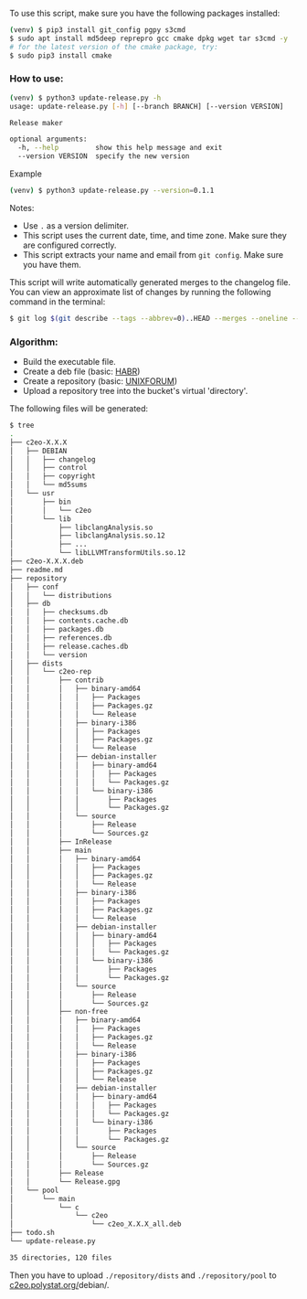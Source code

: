 To use this script, make sure you have the following packages installed:
```bash
(venv) $ pip3 install git_config pgpy s3cmd
$ sudo apt install md5deep reprepro gcc cmake dpkg wget tar s3cmd -y
# for the latest version of the cmake package, try:
$ sudo pip3 install cmake
```

### How to use: 
```bash
(venv) $ python3 update-release.py -h
usage: update-release.py [-h] [--branch BRANCH] [--version VERSION]

Release maker

optional arguments:
  -h, --help         show this help message and exit
  --version VERSION  specify the new version
```
Example
```bash
(venv) $ python3 update-release.py --version=0.1.1
```
Notes: 
* Use `.` as a version delimiter.
* This script uses the current date, time, and time zone. Make sure they are configured correctly.
* This script extracts your name and email from `git config`. Make sure you have them.

This script will write automatically generated merges to the changelog file.
You can view an approximate list of changes by running the following command in the terminal:

```bash
$ git log $(git describe --tags --abbrev=0)..HEAD --merges --oneline --format="  * %h %s by %an <%aE>"
```

### Algorithm:
* Build the executable file. 
* Create a deb file (basic: [HABR](https://habr.com/ru/post/78094/))
* Create a repository (basic: [UNIXFORUM](https://unixforum.org/viewtopic.php?t=79513))
* Upload a repository tree into the bucket's virtual 'directory'.

The following files will be generated:
```bash 
$ tree
.
├── c2eo-X.X.X
│   ├── DEBIAN
│   │   ├── changelog
│   │   ├── control
│   │   ├── copyright
│   │   └── md5sums
│   └── usr
│       ├── bin
│       │   └── c2eo
│       └── lib
│           ├── libclangAnalysis.so
│           ├── libclangAnalysis.so.12
│           ├── ...
│           └── libLLVMTransformUtils.so.12
├── c2eo-X.X.X.deb
├── readme.md
├── repository
│   ├── conf
│   │   └── distributions
│   ├── db
│   │   ├── checksums.db
│   │   ├── contents.cache.db
│   │   ├── packages.db
│   │   ├── references.db
│   │   ├── release.caches.db
│   │   └── version
│   ├── dists
│   │   └── c2eo-rep
│   │       ├── contrib
│   │       │   ├── binary-amd64
│   │       │   │   ├── Packages
│   │       │   │   ├── Packages.gz
│   │       │   │   └── Release
│   │       │   ├── binary-i386
│   │       │   │   ├── Packages
│   │       │   │   ├── Packages.gz
│   │       │   │   └── Release
│   │       │   ├── debian-installer
│   │       │   │   ├── binary-amd64
│   │       │   │   │   ├── Packages
│   │       │   │   │   └── Packages.gz
│   │       │   │   └── binary-i386
│   │       │   │       ├── Packages
│   │       │   │       └── Packages.gz
│   │       │   └── source
│   │       │       ├── Release
│   │       │       └── Sources.gz
│   │       ├── InRelease
│   │       ├── main
│   │       │   ├── binary-amd64
│   │       │   │   ├── Packages
│   │       │   │   ├── Packages.gz
│   │       │   │   └── Release
│   │       │   ├── binary-i386
│   │       │   │   ├── Packages
│   │       │   │   ├── Packages.gz
│   │       │   │   └── Release
│   │       │   ├── debian-installer
│   │       │   │   ├── binary-amd64
│   │       │   │   │   ├── Packages
│   │       │   │   │   └── Packages.gz
│   │       │   │   └── binary-i386
│   │       │   │       ├── Packages
│   │       │   │       └── Packages.gz
│   │       │   └── source
│   │       │       ├── Release
│   │       │       └── Sources.gz
│   │       ├── non-free
│   │       │   ├── binary-amd64
│   │       │   │   ├── Packages
│   │       │   │   ├── Packages.gz
│   │       │   │   └── Release
│   │       │   ├── binary-i386
│   │       │   │   ├── Packages
│   │       │   │   ├── Packages.gz
│   │       │   │   └── Release
│   │       │   ├── debian-installer
│   │       │   │   ├── binary-amd64
│   │       │   │   │   ├── Packages
│   │       │   │   │   └── Packages.gz
│   │       │   │   └── binary-i386
│   │       │   │       ├── Packages
│   │       │   │       └── Packages.gz
│   │       │   └── source
│   │       │       ├── Release
│   │       │       └── Sources.gz
│   │       ├── Release
│   │       └── Release.gpg
│   └── pool
│       └── main
│           └── c
│               └── c2eo
│                   └── c2eo_X.X.X_all.deb
├── todo.sh
└── update-release.py

35 directories, 120 files
```

Then you have to upload `./repository/dists` and `./repository/pool` to [c2eo.polystat.org/](http://c2eo.polystat.org)debian/.

